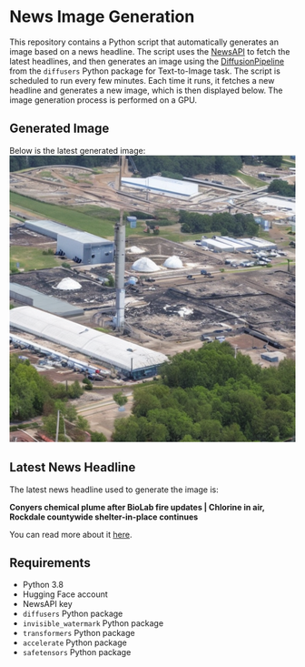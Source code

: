 # News Image Generation
This repository contains a Python script that automatically generates an image based on a news headline. The script uses the [NewsAPI](https://newsapi.org/) to fetch the latest headlines, and then generates an image using the [DiffusionPipeline](https://github.com/huggingface/diffusers) from the `diffusers` Python package for Text-to-Image task.
The script is scheduled to run every few minutes. Each time it runs, it fetches a new headline and generates a new image, which is then displayed below. The image generation process is performed on a GPU.

## Generated Image
Below is the latest generated image:
![Generated Image](image.png)

## Latest News Headline
The latest news headline used to generate the image is:

**Conyers chemical plume after BioLab fire updates | Chlorine in air, Rockdale countywide shelter-in-place continues**

You can read more about it [here](https://www.11alive.com/article/news/local/conyers-chemical-plume-biolab-fire-latest-updates-monday-september-30/85-2a4ac3d6-4263-4b25-aec8-5d0865c7c960).

## Requirements
- Python 3.8
- Hugging Face account
- NewsAPI key
- `diffusers` Python package
- `invisible_watermark` Python package
- `transformers` Python package
- `accelerate` Python package
- `safetensors` Python package
